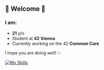 ## 🤍 Welcome 🤍

### I am:
- **21** y/o
- Student at **42 Vienna**
- Currently working on the 42 **Common Core**

I hope you are doing well! ✨

[![My Skills](https://skillicons.dev/icons?i=html,css,c,linux,vim,neovim)](https://skillicons.dev)
<!--
**CottonKiwii/CottonKiwii** is a ✨ _special_ ✨ repository because its `README.md` (this file) appears on your GitHub profile.

Here are some ideas to get you started:

- 🔭 I’m currently working on ...
- 🌱 I’m currently learning ...
- 👯 I’m looking to collaborate on ...
- 🤔 I’m looking for help with ...
- 💬 Ask me about ...
- 📫 How to reach me: ...
- 😄 Pronouns: ...
- ⚡ Fun fact: ...
-->
